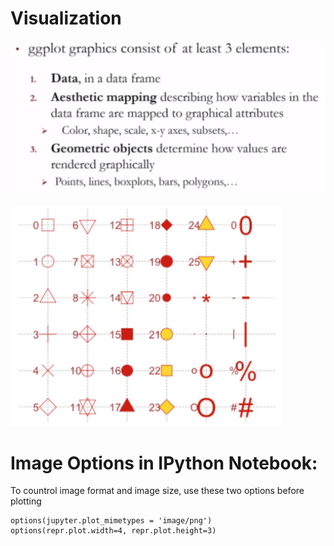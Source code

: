# Visualization 

![](pics/ggplot1.png)

![](pics/ggplot2.png)

# Image Options in IPython Notebook:
To countrol image format and image size, use these two options before plotting
```
options(jupyter.plot_mimetypes = 'image/png')
options(repr.plot.width=4, repr.plot.height=3)
```
